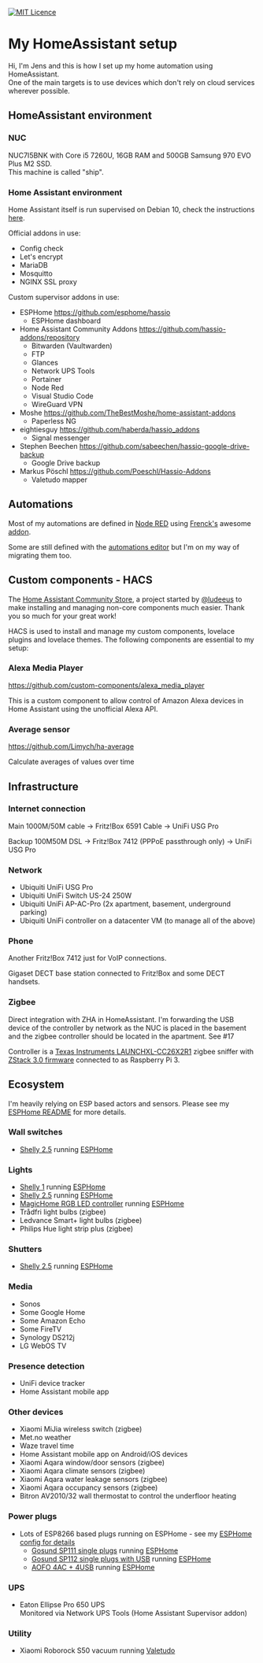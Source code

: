 [![MIT Licence](https://badges.frapsoft.com/os/mit/mit.svg?v=103)](https://opensource.org/licenses/mit-license.php)

# My HomeAssistant setup

Hi, I'm Jens and this is how I set up my home automation using HomeAssistant.  
One of the main targets is to use devices which don't rely on cloud services wherever possible.

## HomeAssistant environment

### NUC

NUC7I5BNK with Core i5 7260U, 16GB RAM and 500GB Samsung 970 EVO Plus M2 SSD.  
This machine is called "ship".

### Home Assistant environment

Home Assistant itself is run supervised on Debian 10, check the instructions [here](https://github.com/home-assistant/architecture/blob/master/adr/0014-home-assistant-supervised.md).

Official addons in use:
* Config check  
* Let's encrypt  
* MariaDB  
* Mosquitto  
* NGINX SSL proxy

Custom supervisor addons in use:
* ESPHome https://github.com/esphome/hassio
  * ESPHome dashboard
* Home Assistant Community Addons https://github.com/hassio-addons/repository  
  * Bitwarden (Vaultwarden)
  * FTP
  * Glances
  * Network UPS Tools
  * Portainer
  * Node Red
  * Visual Studio Code
  * WireGuard VPN
* Moshe https://github.com/TheBestMoshe/home-assistant-addons  
  * Paperless NG
* eightiesguy https://github.com/haberda/hassio_addons  
  * Signal messenger
* Stephen Beechen https://github.com/sabeechen/hassio-google-drive-backup  
  * Google Drive backup
* Markus Pöschl https://github.com/Poeschl/Hassio-Addons  
  * Valetudo mapper

## Automations

Most of my automations are defined in [Node RED](https://nodered.org/) using [Frenck's](https://github.com/frenck) awesome [addon](https://github.com/hassio-addons/addon-node-red).

Some are still defined with the [automations editor](automations.yaml) but I'm on my way of migrating them too.

## Custom components - HACS

The [Home Assistant Community Store](https://hacs.xyz/), a project started by [@ludeeus](https://twitter.com/ludeeus) to make installing and managing non-core components much easier. Thank you so much for your great work!

HACS is used to install and manage my custom components, lovelace plugins and lovelace themes.
The following components are essential to my setup:

### Alexa Media Player

https://github.com/custom-components/alexa_media_player

This is a custom component to allow control of Amazon Alexa devices in Home Assistant using the unofficial Alexa API.

### Average sensor

https://github.com/Limych/ha-average

Calculate averages of values over time

## Infrastructure

### Internet connection

Main 1000M/50M cable -> Fritz!Box 6591 Cable -> UniFi USG Pro

Backup 100M50M DSL -> Fritz!Box 7412 (PPPoE passthrough only) -> UniFi USG Pro

### Network

* Ubiquiti UniFi USG Pro
* Ubiquiti UniFi Switch US-24 250W
* Ubiquiti UniFi AP-AC-Pro (2x apartment, basement, underground parking)
* Ubiquiti UniFi controller on a datacenter VM (to manage all of the above)

### Phone

Another Fritz!Box 7412 just for VoIP connections.

Gigaset DECT base station connected to Fritz!Box and some DECT handsets.

### Zigbee

Direct integration with ZHA in HomeAssistant. I'm forwarding the USB device of the controller by network as the NUC is placed in the basement and the zigbee controller should be located in the apartment. See #17

Controller is a [Texas Instruments LAUNCHXL-CC26X2R1](http://www.ti.com/tool/LAUNCHXL-CC26X2R1) zigbee sniffer with [ZStack 3.0 firmware](https://github.com/Koenkk/Z-Stack-firmware/blob/master/coordinator/Z-Stack_3.x.0/bin/CC26X2R1_20200417.zip) connected to as Raspberry Pi 3.

## Ecosystem

I'm heavily relying on ESP based actors and sensors. Please see my [ESPHome README](esphome/) for more details.

### Wall switches

* [Shelly 2.5](https://shelly.cloud/products/shelly-25-smart-home-automation-relay/) running [ESPHome](esphome/common/device_shelly25.yaml)

### Lights

* [Shelly 1](https://shelly.cloud/products/shelly-1-smart-home-automation-relay/) running [ESPHome](esphome/common/device_shelly1.yaml)
* [Shelly 2.5](https://shelly.cloud/products/shelly-25-smart-home-automation-relay/) running [ESPHome](esphome/common/device_shelly25.yaml)
* [MagicHome RGB LED controller](https://tasmota.github.io/docs/devices/MagicHome-LED-strip-controller/) running [ESPHome](esphome/common/device_magichome.yaml)
* Trådfri light bulbs (zigbee)
* Ledvance Smart+ light bulbs (zigbee)
* Philips Hue light strip plus (zigbee)

### Shutters

* [Shelly 2.5](https://shelly.cloud/products/shelly-25-smart-home-automation-relay/) running [ESPHome](esphome/common/template_cover_timebased.yaml)

### Media

* Sonos
* Some Google Home
* Some Amazon Echo
* Some FireTV
* Synology DS212j
* LG WebOS TV

### Presence detection

* UniFi device tracker
* Home Assistant mobile app

### Other devices

* Xiaomi MiJia wireless switch (zigbee)
* Met.no weather
* Waze travel time
* Home Assistant mobile app on Android/iOS devices
* Xiaomi Aqara window/door sensors (zigbee)
* Xiaomi Aqara climate sensors (zigbee)
* Xiaomi Aqara water leakage sensors (zigbee)
* Xiaomi Aqara occupancy sensors (zigbee)
* Bitron AV2010/32 wall thermostat to control the underfloor heating

### Power plugs

* Lots of ESP8266 based plugs running on ESPHome - see my [ESPHome config for details](esphome/)
  + [Gosund SP111 single plugs](https://templates.blakadder.com/gosund_SP111.html) running [ESPHome](esphome/common/device_sp111.yaml)
  + [Gosund SP112 single plugs with USB](https://templates.blakadder.com/gosund_SP112.html) running [ESPHome](esphome/common/device_sp112_v28.yaml)
  + [AOFO 4AC + 4USB](https://templates.blakadder.com/aofo_4AC4USB.html) running [ESPHome](esphome/common/device_aofo_4ac4usb.yaml)

### UPS

* Eaton Ellipse Pro 650 UPS  
  Monitored via Network UPS Tools (Home Assistant Supervisor addon)

### Utility

* Xiaomi Roborock S50 vacuum running [Valetudo](https://github.com/Hypfer/Valetudo)
